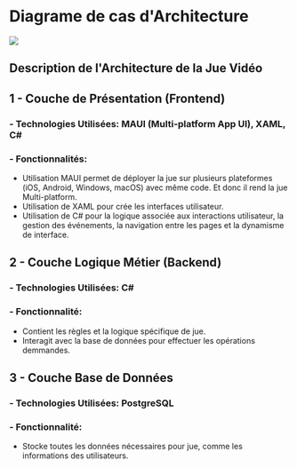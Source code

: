 # Diagrame de cas d'Architecture
![][def]

[def]: archiprime.drawio.png

## Description de l'Architecture de la Jue Vidéo
## 1 - Couche de Présentation (Frontend)
### - Technologies Utilisées: MAUI (Multi-platform App UI), XAML, C#
### - Fonctionnalités:
- Utilisation MAUI permet de déployer la jue sur plusieurs plateformes (iOS, Android, Windows, macOS) avec même code. Et donc il rend la jue Multi-platform.
- Utilisation de XAML pour crée les interfaces utilisateur.
- Utilisation de C# pour la logique associée aux interactions utilisateur, la gestion des événements, la navigation entre les pages et la dynamisme de interface.
## 2 - Couche Logique Métier (Backend)
### - Technologies Utilisées: C#
### - Fonctionnalité:
- Contient les règles et la logique spécifique de jue.
-  Interagit avec la base de données pour effectuer les opérations demmandes.

## 3 - Couche Base de Données
### - Technologies Utilisées: PostgreSQL
### - Fonctionnalité:
- Stocke toutes les données nécessaires pour jue, comme les informations des utilisateurs.